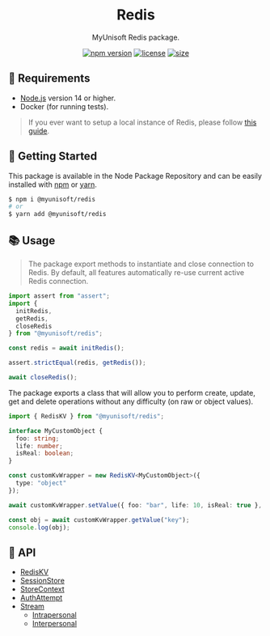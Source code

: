 <p align="center"><h1 align="center">
  Redis
</h1>

<p align="center">
  MyUnisoft Redis package.
</p>

<p align="center">
    <a href="https://github.com/MyUnisoft/events"><img src="https://img.shields.io/github/package-json/v/MyUnisoft/events?style=flat-square" alt="npm version"></a>
    <a href="https://github.com/MyUnisoft/events"><img src="https://img.shields.io/github/license/MyUnisoft/events?style=flat-square" alt="license"></a>
    <a href="https://github.com/MyUnisoft/events"><img src="https://img.shields.io/github/languages/code-size/MyUnisoft/events?style=flat-square" alt="size"></a>
</p>

## 🚧 Requirements

- [Node.js](https://nodejs.org/en/) version 14 or higher.
- Docker (for running tests).

> If you ever want to setup a local instance of Redis, please follow [this guide](./docs/Installation.md).

## 🚀 Getting Started

This package is available in the Node Package Repository and can be easily installed with [npm](https://docs.npmjs.com/getting-started/what-is-npm) or [yarn](https://yarnpkg.com).

```bash
$ npm i @myunisoft/redis
# or
$ yarn add @myunisoft/redis
```

## 📚 Usage

> The package export methods to instantiate and close connection to Redis. By default, all features automatically re-use current active Redis connection.

```js
import assert from "assert";
import {
  initRedis,
  getRedis,
  closeRedis
} from "@myunisoft/redis";

const redis = await initRedis();

assert.strictEqual(redis, getRedis());

await closeRedis();
```

The package exports a class that will allow you to perform create, update, get and delete operations without any difficulty (on raw or object values).

```ts
import { RedisKV } from "@myunisoft/redis";

interface MyCustomObject {
  foo: string;
  life: number;
  isReal: boolean;
}

const customKvWrapper = new RedisKV<MyCustomObject>({
  type: "object"
});

await customKvWrapper.setValue({ foo: "bar", life: 10, isReal: true }, "key");

const obj = await customKvWrapper.getValue("key");
console.log(obj);
```

## 📜 API

- [RedisKV](./docs/KVPeer.md)
- [SessionStore](./docs/SessionStore.md)
- [StoreContext](./docs/StoreContext.md)
- [AuthAttempt](./docs/RestrictedKV.md)
- [Stream](./docs/stream/Stream.md)
  - [Intrapersonal](./docs/stream/Intrapersonal.md)
  - [Interpersonal](./docs/stream/Interpersonal.md)

